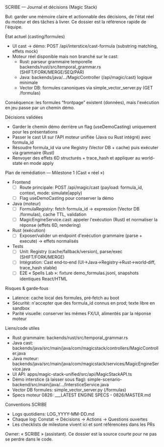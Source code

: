 SCRIBE — Journal et décisions (Magic Stack)

But: garder une mémoire claire et actionnable des décisions, de l'état réel du moteur et des tâches à livrer. Ce dossier est la référence rapide de l'équipe.

État actuel (casting/formules)
- UI cast → démo: POST /api/interstice/cast-formula (substring matching, effets mock)
- Moteur réel disponible mais non branché sur le cast:
  - Rust: parseur grammaire temporelle backends/rust/src/temporal_grammar.rs (SHIFT/FORK/MERGE/SEQ/PAR)
  - Java: backends/java/.../MagicController (/api/magic/cast) logique minimale
  - Vector DB: formules canoniques via simple_vector_server.py (GET /formulas)

Conséquence: les formules “frontpage” existent (données), mais l'exécution en jeu passe par un chemin démo.

Décisions validées
- Garder le chemin démo derrière un flag (useDemoCasting) uniquement pour les présentations
- Passer le cast UI sur l'API moteur unifiée (Java ou Rust intégré) avec formula_id
- Résoudre formula_id via une Registry (Vector DB + cache) puis exécuter via grammaire (Rust)
- Renvoyer des effets 6D structurés + trace_hash et appliquer au world-state en mode apply

Plan de remédiation — Milestone 1 (Cast « réel »)
- Frontend
  - [ ] Route principale: POST /api/magic/cast (payload: formula_id, context, mode: simulate|apply)
  - [ ] Flag useDemoCasting pour conserver la démo
- Java (moteur)
  - [ ] FormulaRegistry: fetch formula_id → expression (Vector DB /formulas), cache TTL, validation
  - [ ] MagicEngineService.cast: appeler l'exécution (Rust) et normaliser la réponse (effets 6D, rendering)
- Rust (exécution)
  - [ ] Exposer/valider un endpoint d'exécution grammaire (parse + execute) → effets normalisés
- Tests
  - [ ] Unit: Registry (cache/fallback/version), parse/exec (SHIFT/FORK/MERGE)
  - [ ] Intégration: Cast end‑to‑end (UI→Java→Registry→Rust→world‑diff, trace_hash stable)
  - [ ] E2E « Spells Lab »: fixture demo_formulas.jsonl, snapshots identiques React/HTML

Risques & garde‑fous
- Latence: cache local des formules, pré‑fetch au boot
- Sécurité: n'accepter que des formula_id connus en prod; texte libre en sandbox
- Parité visuelle: conserver les mêmes FX/UI, alimentés par la réponse moteur

Liens/code utiles
- Rust grammaire: backends/rust/src/temporal_grammar.rs
- Java cast: backends/java/src/main/java/com/magicstack/controllers/MagicController.java
- Java moteur: backends/java/src/main/java/com/magicstack/services/MagicEngineService.java
- UI API: apps/magic-stack-unified/src/api/MagicStackAPI.ts
- Démo interstice (à laisser sous flag): simple-scenario-backend/src/main/java/.../IntersticeService.java
- Vector DB formules: simple_vector_server.py (/formulas)
- Specs moteur 0826: ___LATEST ENGINE SPECS - 0826/MASTER.md

Conventions SCRIBE
- Logs quotidiens: LOG_YYYY-MM-DD.md
- Chaque log: Constat → Décisions → Actions → Questions ouvertes
- Les checklists de milestone vivent ici et sont référencées dans les PRs

Owner: « SCRIBE » (assistant). Ce dossier est la source courte pour ne pas se perdre dans le code.
